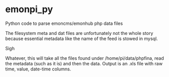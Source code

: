 # emonpi_py
Python code to parse emoncms/emonhub php data files

The filesystem meta and dat files are unfortunately not the whole story because essential metadata like 
the name of the feed is stowed in mysql. 

Sigh

Whatever, this will take all the files found under /home/pi/data/phpfina, read the metadata (such
as it is) and then the data. Output is an .xls file with raw time, value, date-time columns.

